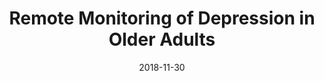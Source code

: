 ---
title: Remote Monitoring of Depression in Older Adults
date: '2018-11-30'
area: inprogress
subdomain: Mental Health
status: Design
authors:
  - authorimage: /images/uploads/alexopoulos.jpg
    authorname: 'George Alexopoulos, MD'
    authorrole: Principal Investigator
  - authorimage: /images/uploads/kanellopoulos.jpg
    authorname: 'Dora Kanellopoulos, PhD'
    authorrole: Co-Investigator
summary: >-
  Test the effectiveness of a mobile app to replace in person therapy sessions and to track physical health through an activity tracker among depressed adults older than 50 years.
results:
  - result:
features:
  - feature: Device Integrations
  - feature: 2-way texting
spotlight: false
pubs:
condition: Hypertension
intervention: Wearables & remote monitoring
outcome: Increased physical activity
dedicatedpage: true
label: Standard of Care 
image: /images/uploads/hsm.01.jpg
---